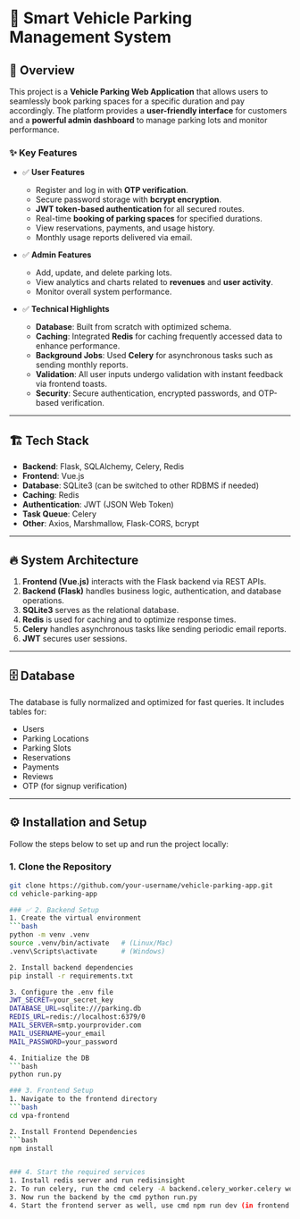 # 🚗 Smart Vehicle Parking Management System

## 📌 Overview
This project is a **Vehicle Parking Web Application** that allows users to seamlessly book parking spaces for a specific duration and pay accordingly. The platform provides a **user-friendly interface** for customers and a **powerful admin dashboard** to manage parking lots and monitor performance.

### ✨ Key Features
- ✅ **User Features**
  - Register and log in with **OTP verification**.
  - Secure password storage with **bcrypt encryption**.
  - **JWT token-based authentication** for all secured routes.
  - Real-time **booking of parking spaces** for specified durations.
  - View reservations, payments, and usage history.
  - Monthly usage reports delivered via email.

- ✅ **Admin Features**
  - Add, update, and delete parking lots.
  - View analytics and charts related to **revenues** and **user activity**.
  - Monitor overall system performance.

- ✅ **Technical Highlights**
  - **Database**: Built from scratch with optimized schema.
  - **Caching**: Integrated **Redis** for caching frequently accessed data to enhance performance.
  - **Background Jobs**: Used **Celery** for asynchronous tasks such as sending monthly reports.
  - **Validation**: All user inputs undergo validation with instant feedback via frontend toasts.
  - **Security**: Secure authentication, encrypted passwords, and OTP-based verification.

---

## 🏗️ Tech Stack
- **Backend**: Flask, SQLAlchemy, Celery, Redis
- **Frontend**: Vue.js
- **Database**: SQLite3 (can be switched to other RDBMS if needed)
- **Caching**: Redis
- **Authentication**: JWT (JSON Web Token)
- **Task Queue**: Celery
- **Other**: Axios, Marshmallow, Flask-CORS, bcrypt

---

## 🔥 System Architecture
1. **Frontend (Vue.js)** interacts with the Flask backend via REST APIs.
2. **Backend (Flask)** handles business logic, authentication, and database operations.
3. **SQLite3** serves as the relational database.
4. **Redis** is used for caching and to optimize response times.
5. **Celery** handles asynchronous tasks like sending periodic email reports.
6. **JWT** secures user sessions.

---

## 🗄️ Database
The database is fully normalized and optimized for fast queries. It includes tables for:
- Users  
- Parking Locations  
- Parking Slots  
- Reservations  
- Payments  
- Reviews  
- OTP (for signup verification)

---

## ⚙️ Installation and Setup

Follow the steps below to set up and run the project locally:

### 1. Clone the Repository
```bash
git clone https://github.com/your-username/vehicle-parking-app.git
cd vehicle-parking-app

### ✅ 2. Backend Setup
1. Create the virtual environment
```bash
python -m venv .venv
source .venv/bin/activate   # (Linux/Mac)
.venv\Scripts\activate      # (Windows)

2. Install backend dependencies
pip install -r requirements.txt

3. Configure the .env file
JWT_SECRET=your_secret_key
DATABASE_URL=sqlite:///parking.db
REDIS_URL=redis://localhost:6379/0
MAIL_SERVER=smtp.yourprovider.com
MAIL_USERNAME=your_email
MAIL_PASSWORD=your_password

4. Initialize the DB
```bash
python run.py 

### 3. Frontend Setup
1. Navigate to the frontend directory
```bash
cd vpa-frontend

2. Install Frontend Dependencies
```bash
npm install


### 4. Start the required services
1. Install redis server and run redisinsight
2. To run celery, run the cmd celery -A backend.celery_worker.celery worker --loglevel=info
3. Now run the backend by the cmd python run.py 
4. Start the frontend server as well, use cmd npm run dev (in frontend folder)

